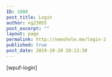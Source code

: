 ```yaml
---
ID: 1888
post_title: Login
author: ng23055
post_excerpt: ""
layout: page
permalink: http://newshole.me/login-2
published: true
post_date: 2019-10-20 20:13:30
---
```

[wpuf-login]